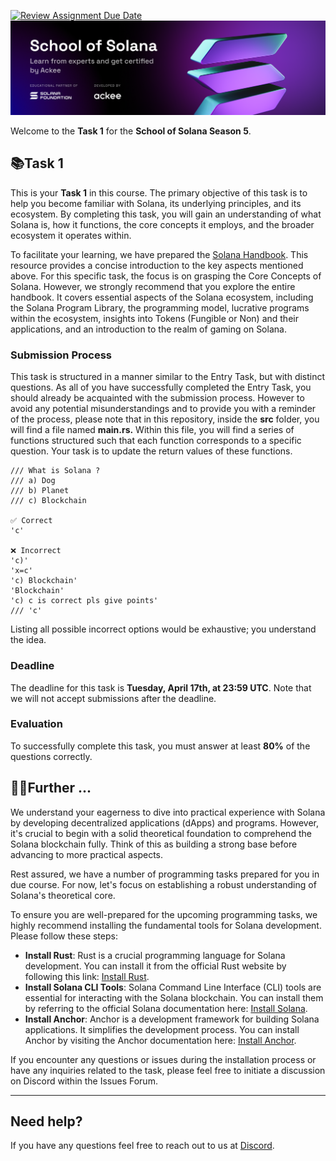 [![Review Assignment Due Date](https://classroom.github.com/assets/deadline-readme-button-24ddc0f5d75046c5622901739e7c5dd533143b0c8e959d652212380cedb1ea36.svg)](https://classroom.github.com/a/E6M8Ou3c)
![School of Solana](https://github.com/School-of-Solana/.github/blob/main/assets/Season-5-Banner.png?raw=true)

Welcome to the **Task 1** for the **School of Solana Season 5**.

## 📚Task 1
This is your **Task 1** in this course. The primary objective of this task is to help you become familiar with Solana, its underlying principles, and its ecosystem. By completing this task, you will gain an understanding of what Solana is, how it functions, the core concepts it employs, and the broader ecosystem it operates within.

To facilitate your learning, we have prepared the [Solana Handbook](https://ackeeblockchain.com/solana-handbook.pdf). This resource provides a concise introduction to the key aspects mentioned above. For this specific task, the focus is on grasping the Core Concepts of Solana. However, we strongly recommend that you explore the entire handbook. It covers essential aspects of the Solana ecosystem, including the Solana Program Library, the programming model, lucrative programs within the ecosystem, insights into Tokens (Fungible or Non) and their applications, and an introduction to the realm of gaming on Solana.

### Submission Process
This task is structured in a manner similar to the Entry Task, but with distinct questions. As all of you have successfully completed the Entry Task, you should already be acquainted with the submission process. However to avoid any potential misunderstandings and to provide you with a reminder of the process, please note that in this repository, inside the **src** folder, you will find a file named **main.rs.** Within this file, you will find a series of functions structured such that each function corresponds to a specific question. Your task is to update the return values of these functions.


```
/// What is Solana ?
/// a) Dog
/// b) Planet
/// c) Blockchain

✅ Correct
'c'

❌ Incorrect
'c)'
'x=c'
'c) Blockchain'
'Blockchain'
'c) c is correct pls give points'
/// 'c'
```

Listing all possible incorrect options would be exhaustive; you understand the idea.

### Deadline
The deadline for this task is **Tuesday, April 17th, at 23:59 UTC**. Note that we will not accept submissions after the deadline.

### Evaluation
To successfully complete this task, you must answer at least **80%** of the questions correctly.


## 👩‍💻Further ...
We understand your eagerness to dive into practical experience with Solana by developing decentralized applications (dApps) and programs. However, it's crucial to begin with a solid theoretical foundation to comprehend the Solana blockchain fully. Think of this as building a strong base before advancing to more practical aspects.

Rest assured, we have a number of programming tasks prepared for you in due course. For now, let's focus on establishing a robust understanding of Solana's theoretical core.

To ensure you are well-prepared for the upcoming programming tasks, we highly recommend installing the fundamental tools for Solana development. Please follow these steps:
- **Install Rust**: Rust is a crucial programming language for Solana development. You can install it from the official Rust website by following this link: [Install Rust](https://www.rust-lang.org/tools/install).
- **Install Solana CLI Tools**: Solana Command Line Interface (CLI) tools are essential for interacting with the Solana blockchain. You can install them by referring to the official Solana documentation here: [Install Solana](https://docs.solana.com/cli/install-solana-cli-tools).
- **Install Anchor**: Anchor is a development framework for building Solana applications. It simplifies the development process. You can install Anchor by visiting the Anchor documentation here: [Install Anchor](https://www.anchor-lang.com/docs/installation).


If you encounter any questions or issues during the installation process or have any inquiries related to the task, please feel free to initiate a discussion on Discord within the Issues Forum.

-----

## Need help?
If you have any questions feel free to reach out to us at [Discord](https://discord.gg/z3JVuZyFnp).
